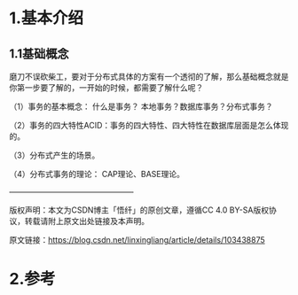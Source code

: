 # 1.基本介绍

## 1.1**基础概念**

磨刀不误砍柴工，要对于分布式具体的方案有一个透彻的了解，那么基础概念就是你第一步要了解的，一开始的时候，都需要了解什么呢？



（1）事务的基本概念： 什么是事务？ 本地事务？数据库事务？分布式事务？



（2）事务的四大特性ACID：事务的四大特性、四大特性在数据库层面是怎么体现的。



（3）分布式产生的场景。



（4）分布式事务的理论： CAP理论、BASE理论。

————————————————

版权声明：本文为CSDN博主「悟纤」的原创文章，遵循CC 4.0 BY-SA版权协议，转载请附上原文出处链接及本声明。

原文链接：https://blog.csdn.net/linxingliang/article/details/103438875

# 2.参考



